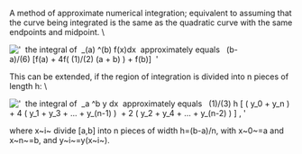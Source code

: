 A method of approximate numerical integration; equivalent to assuming
that the curve being integrated is the same as the quadratic curve with
the same endpoints and midpoint. \\

!['  the integral of  \_(a) \^(b) f(x)dx  approximately equals   (b-a)/(6) [f(a) + 4f( (1)/(2) (a + b)
) + f(b)]  '](../dictionary/equation_images/2886.1..png)

This can be extended, if the region of integration is divided into n
pieces of length h: \\

!['  the integral of  \_a \^b y dx  approximately equals   (1)/(3) h [ ( y\_0 + y\_n ) + 4 ( y\_1 + y\_3 + ... + y\_(n-1) )  + 2 ( y\_2 + y\_4 + ... + y\_(n-2) ) ] , '](../dictionary/equation_images/2886.2..png)

where x~i~ divide [a,b] into n pieces of width h=(b-a)/n, with x~0~=a
and x~n~=b, and y~i~=y(x~i~).
